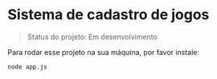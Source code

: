 <h1>Sistema de cadastro de jogos</h1>

> Status do projeto: Em desenvolvimento

Para rodar esse projeto na sua máquina, por favor instale:

```
node app.js
```
